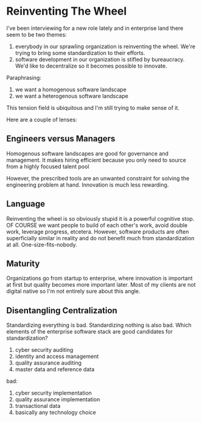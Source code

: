 # Reinventing The Wheel

I've been interviewing for a new role lately and in enterprise land there seem to be two themes:
1. everybody in our sprawling organization is reinventing the wheel. We're trying to bring some standardization to their efforts.
2. software development in our organization is stifled by bureaucracy. We'd like to decentralize so it becomes possible to innovate.

Paraphrasing:
1. we want a homogenous software landscape
2. we want a heterogenous software landscape

This tension field is ubiquitous and I'm still trying to make sense of it. 

Here are a couple of lenses:

## Engineers versus Managers

Homogenous software landscapes are good for governance and management. It makes hiring efficient because you only need to source from a highly focused talent pool

However, the prescribed tools are an unwanted constraint for solving the engineering problem at hand. Innovation is much less rewarding.

## Language

Reinventing the wheel is so obviously stupid it is a powerful cognitive stop. OF COURSE we want people to build of each other's work, avoid double work, leverage progress, etcetera. 
However, software products are often superficially similar in reality and do not benefit much from standardization at all. One-size-fits-nobody.

## Maturity

Organizations go from startup to enterprise, where innovation is important at first but quality becomes more important later.
Most of my clients are not digital native so I'm not entirely sure about this angle.


## Disentangling Centralization

Standardizing everything is bad. Standardizing nothing is also bad. Which elements of the enterprise software stack are good candidates for standardization?

1. cyber security auditing
1. identity and access management
1. quality assurance auditing
1. master data and reference data

bad:
1. cyber security implementation
1. quality assurance implementation
1. transactional data
1. basically any technology choice